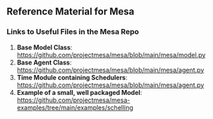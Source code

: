 ## Reference Material for Mesa

### Links to Useful Files in the Mesa Repo
1. **Base Model Class**:
https://github.com/projectmesa/mesa/blob/main/mesa/model.py
2. **Base Agent Class**:
https://github.com/projectmesa/mesa/blob/main/mesa/agent.py
3. **Time Module containing Schedulers**:
https://github.com/projectmesa/mesa/blob/main/mesa/agent.py
4. **Example of a small, well packaged Model**:
https://github.com/projectmesa/mesa-examples/tree/main/examples/schelling